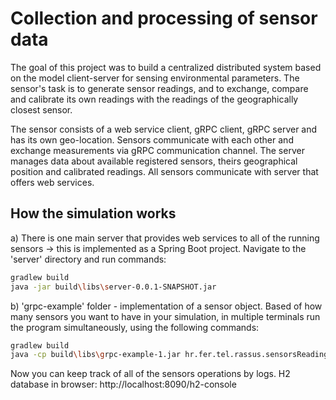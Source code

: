 # Collection and processing of sensor data
The goal of this project was to build a centralized distributed system based on the model
client-server for sensing environmental parameters.
The sensor's task is to generate sensor readings, and to exchange, compare and calibrate its own readings with the readings of the geographically closest sensor.

The sensor consists of a web service client, gRPC client, gRPC server and has its own geo-location.
Sensors communicate with each other and exchange measurements via gRPC communication channel.
The server manages data about available registered sensors, theirs
geographical position and calibrated readings. All sensors communicate with server that offers web services.

## How the simulation works
a) There is one main server that provides web services to all of the running sensors -> this is implemented as a Spring Boot project. 
 Navigate to the 'server' directory and run commands:
```bash
gradlew build
java -jar build\libs\server-0.0.1-SNAPSHOT.jar
```
b) 'grpc-example' folder - implementation of a sensor object.
Based of how many sensors you want to have in your simulation, in multiple terminals run the program simultaneously, using the following commands:
```bash
gradlew build
java -cp build\libs\grpc-example-1.jar hr.fer.tel.rassus.sensorsReadings.SensorDevice
  ```
Now you can keep track of all of the sensors operations by logs. H2 database in browser: http://localhost:8090/h2-console
